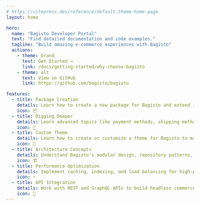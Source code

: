 ```yaml
---
# https://vitepress.dev/reference/default-theme-home-page
layout: home

hero:
  name: "Bagisto Developer Portal"
  text: "Find detailed documentation and code examples."
  tagline: "Build amazing e-commerce experiences with Bagisto"
  actions:
    - theme: brand
      text: Get Started →
      link: /docs/getting-started/why-choose-bagisto
    - theme: alt
      text: View on GitHub
      link: https://github.com/bagisto/bagisto

features:
  - title: Package Creation
    details: Learn how to create a new package for Bagisto and extend its functionality with custom modules.
    icon: 📦
  - title: Digging Deeper
    details: Learn advanced topics like payment methods, shipping methods, and complex integrations.
    icon: 🔧
  - title: Custom Theme
    details: Learn how to create or customize a theme for Bagisto to match your brand and requirements.
    icon: 🎨
  - title: Architecture Concepts
    details: Understand Bagisto's modular design, repository patterns, and frontend architecture.
    icon: 🏗️
  - title: Performance Optimization
    details: Implement caching, indexing, and load balancing for high-performance e-commerce sites.
    icon: ⚡
  - title: API Integration
    details: Work with REST and GraphQL APIs to build headless commerce solutions.
    icon: 🔌
---
```


